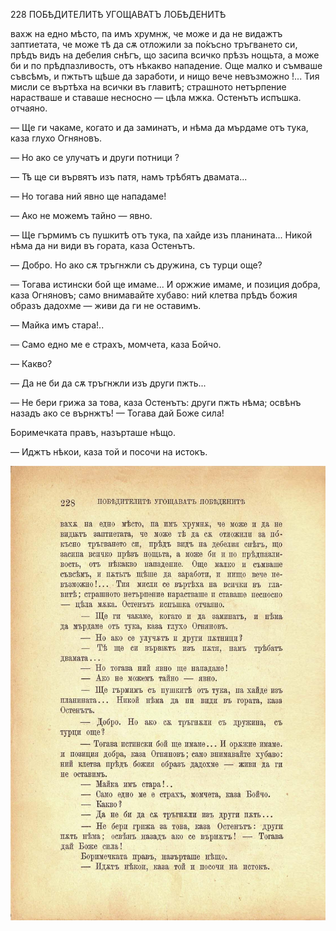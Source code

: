 ﻿228 ПОБѢДИТЕЛИТѢ УГОЩАВАТЪ ЛОБѢДЕНИТѢ

вахж на едно мѣсто, па имъ хрумнж, че може и да не видажтъ заптиетата, че може тѣ да сѫ отложили за по́късно тръгването си, прѣдъ видъ на дебелия снѣгъ, що засипа всичко прѣзъ нощьта, а може би и по прѣдпазливость, отъ нѣкакво нападение. Още малко и съмваше съвсѣмъ, и пжтьтъ щѣше да заработи, и нищо вече невъзможно !... Тия мисли се въртѣха на всички въ главитѣ; страшното нетърпение нарастваше и ставаше несносно — цѣла мжка. Остенътъ испъшка. отчаяно.

— Ще ги чакаме, когато и да заминатъ, и нѣма да мърдаме отъ тука, каза глухо Огняновъ.

— Но ако се улучатъ и други потници ?

— Тѣ ще си вървятъ изъ патя, намъ трѣбятъ двамата...

— Но тогава ний явно ще нападаме!

— Ако не можемъ тайно — явно.

— Ще гърмимъ съ пушкитѣ отъ тука, па хайде изъ планината... Никой нѣма да ни види въ гората, каза Остенътъ.

— Добро. Но ако сѫ тръгнжли съ дружина, съ турци още?

— Тогава истински бой ще имаме... И оржжие имаме, и позиция добра, каза Огняновъ; само внимавайте хубаво: ний клетва прѣдъ божия образъ дадохме — живи да ги не оставимъ.

— Майка имъ стара!..

— Само едно ме е страхъ, момчета, каза Бойчо.

— Какво?

— Да не би да сѫ тръгнжли изъ други пжть...

— Не бери грижа за това, каза Остенътъ: други пжть нѣма; освѣнъ назадъ ако се върнжтъ! — Тогава дай Боже сила!

Боримечката правъ, назърташе нѣщо.

— Иджтъ нѣкои, каза той и посочи на истокъ.

![original](images/257.jpg)


